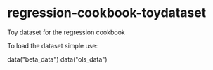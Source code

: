 # regression-cookbook-toydataset
Toy dataset for the regression cookbook


To load the dataset simple use:

data("beta_data")
data("ols_data")

